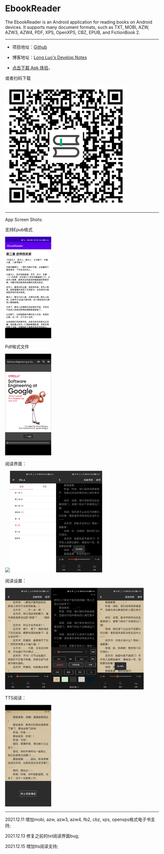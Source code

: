 # EbookReader

The EbookReader is an Android application for reading books on Android devices. It supports many document formats, such as TXT, MOBI, AZW, AZW3, AZW4, PDF, XPS, OpenXPS, CBZ, EPUB, and FictionBook 2.

-----------------------

* 项目地址：[Github](https://github.com/longluo/EbookReader)

* 博客地址：[Long Luo's Develop Notes](https://longluo.me)


* [点击下载 Apk 体验](https://raw.githubusercontent.com/longluo/EbookReader/dev/releases/EbookReader_v6.5.apk)，

或者扫码下载

![](pictures/EbookReader_QRCode.png)

-----------------



App Screen Shots:

支持Epub格式

<a href="./pictures/EbookReader_Epub.png"><img src="./pictures/EbookReader_Epub.png" width="30%" /></a>

Pdf格式文件

<a href="./pictures/pdf/EbookReader_Pdf.png"><img src="./pictures/pdf/EbookReader_Pdf.png" width="30%" /></a>

阅读界面：

<a href="./pictures/read/EbookReader_Reader_Page.png"><img src="./pictures/read/EbookReader_Reader_Page.png" width="30%" /></a><a href="./pictures/read/EbookReader_Read_Contents.png"><img src="./pictures/read/EbookReader_Read_Contents.png" width="30%" /></a><a href="./pictures/read/EbookReader_Read_NightMode.png"><img src="./pictures/read/EbookReader_Read_NightMode.png" width="30%" /></a>

阅读设置：

<a href="./pictures/read/EbookReader_Read_Setting.png"><img src="./pictures/read/EbookReader_Read_Setting.png" width="30%" /></a><a href="./pictures/read/EbookReader_Read_ReadSetting.png"><img src="./pictures/read/EbookReader_Read_ReadSetting.png" width="30%" /></a><a href="./pictures/read/EbookReader_Read_Progress.png"><img src="./pictures/read/EbookReader_Read_Progress.png" width="30%" /></a>

TTS阅读：

<a href="./pictures/read/EbookReader_Read_TTS.png"><img src="./pictures/read/EbookReader_Read_TTS.png" width="30%" /></a>

-----------------

2021.12.11 增加mobi, azw, azw3, azw4, fb2, cbz, xps, openxps格式电子书支持;

2021.12.13 修复之前的txt阅读界面bug;

2021.12.15 增加tts阅读支持;


